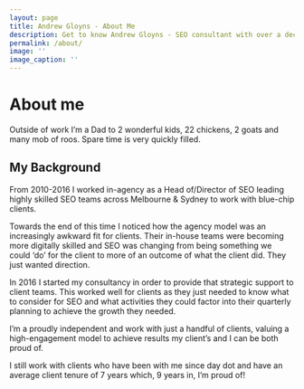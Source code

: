 ```yaml
---
layout: page
title: Andrew Gloyns - About Me
description: Get to know Andrew Gloyns - SEO consultant with over a decade of experience helping clients achieve organic growth. Independent, transparent, and results-driven.
permalink: /about/
image: ''
image_caption: ''
---
```


<h1>About me</h1>
Outside of work I’m a Dad to 2 wonderful kids, 22 chickens, 2 goats and many mob of roos. Spare time is very quickly filled.

<h2>My Background</h2>

From 2010-2016 I worked in-agency as a Head of/Director of SEO leading highly skilled SEO teams across Melbourne & Sydney to work with blue-chip clients.

Towards the end of this time I noticed how the agency model was an increasingly awkward fit for clients. Their in-house teams were becoming more digitally skilled and SEO was changing from being something we could ‘do’ for the client to more of an outcome of what the client did. They just wanted direction.

In 2016 I started my consultancy in order to provide that strategic support to client teams. This worked well for clients as they just needed to know what to consider for SEO and what activities they could factor into their quarterly planning to achieve the growth they needed.

I’m a proudly independent and work with just a handful of clients, valuing a high-engagement model to achieve results my client’s and I can be both proud of.

I still work with clients who have been with me since day dot and have an average client tenure of 7 years which, 9 years in, I’m proud of!